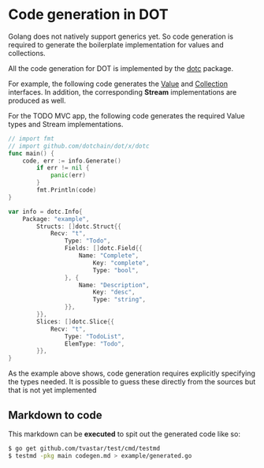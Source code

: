 # Code generation in DOT

Golang does not natively support generics yet. So code generation
is required to generate the boilerplate implementation for values and
collections.

All the code generation for DOT is implemented by the
[dotc](https://godoc.org/github.com/dotchain/dotc) package.

For example, the following code generates the
[Value](https://godoc.org/github.com/dotchain/dot/changes#Value) and
[Collection](https://godoc.org/github.com/dotchain/dot/changes#Collection)
interfaces.  In addition, the corresponding **Stream** implementations
are produced as well.

For the TODO MVC app, the following code generates the required Value
types and Stream implementations.

```go global
// import fmt
// import github.com/dotchain/dot/x/dotc
func main() {
	code, err := info.Generate()
        if err != nil {
        	panic(err)
        }
        fmt.Println(code)
}

var info = dotc.Info{
	Package: "example",
        Structs: []dotc.Struct{{
        	Recv: "t",
                Type: "Todo",
                Fields: []dotc.Field{{
                	Name: "Complete",
                        Key: "complete",
                        Type: "bool",
                }, {
                	Name: "Description",
                        Key: "desc",
                        Type: "string",
                }},
        }},
        Slices: []dotc.Slice{{
        	Recv: "t",
               	Type: "TodoList",
               	ElemType: "Todo",
        }},
}
```

As the example above shows, code generation requires explicitly
specifying the types needed.  It is possible to guess these directly
from the sources but that is not yet implemented

## Markdown to code

This markdown can be **executed** to spit out the generated code like
so:

```sh
$ go get github.com/tvastar/test/cmd/testmd
$ testmd -pkg main codegen.md > example/generated.go
```
